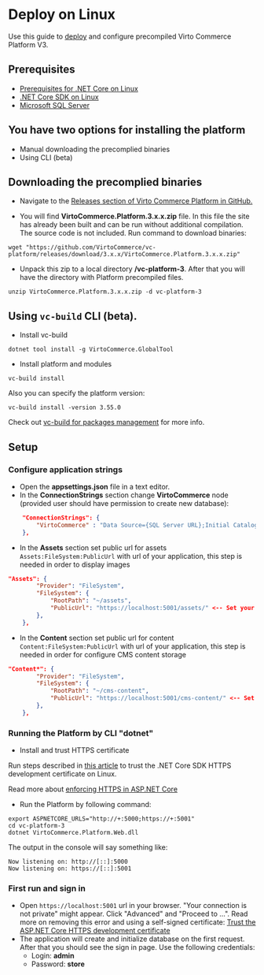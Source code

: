 # Deploy on Linux
Use this guide to <a class="crosslink" href="https://virtocommerce.com/ecommerce-hosting" target="_blank">deploy</a> and configure precompiled Virto Commerce Platform V3.

## Prerequisites

* [Prerequisites for .NET Core on Linux](https://docs.microsoft.com/en-us/dotnet/core/linux-prerequisites)
* [.NET Core SDK on Linux](https://dotnet.microsoft.com/download/linux-package-manager/ubuntu19-04/sdk-current)
* [Microsoft SQL Server](https://www.microsoft.com/en-us/sql-server/sql-server-2017-editions)



## You have two options for installing the platform 

* Manual downloading the precomplied binaries
* Using CLI (beta)
  

## Downloading the precomplied binaries

* Navigate to the <a href="https://github.com/VirtoCommerce/vc-platform/releases">Releases section of Virto Commerce Platform in GitHub.</a>

* You will find **VirtoCommerce.Platform.3.x.x.zip** file. In this file the site has already been built and can be run without additional compilation. The source code is not included. Run command to download binaries:

```console
wget "https://github.com/VirtoCommerce/vc-platform/releases/download/3.x.x/VirtoCommerce.Platform.3.x.x.zip"
```

* Unpack this zip to a local directory **/vc-platform-3**. After that you will have the directory with Platform precompiled files.

```console
unzip VirtoCommerce.Platform.3.x.x.zip -d vc-platform-3
```

## Using `vc-build` CLI (beta).

* Install vc-build 
```console
dotnet tool install -g VirtoCommerce.GlobalTool
```
* Install platform and modules
```console
vc-build install
```
Also you can specify the platform version:
```console
vc-build install -version 3.55.0
```
Check out [vc-build for packages management](https://github.com/VirtoCommerce/vc-platform/blob/dev/docs/CLI-tools/package-management.md) for more info.


## Setup

### Configure application strings

* Open the **appsettings.json** file in a text editor.
* In the **ConnectionStrings** section change **VirtoCommerce** node (provided user should have permission to create new database):

```json
    "ConnectionStrings": {
        "VirtoCommerce" : "Data Source={SQL Server URL};Initial Catalog={Database name};Persist Security Info=True;User ID={User name};Password={User password};MultipleActiveResultSets=True;Connect Timeout=30"
    },

```

* In the **Assets** section set public url for assets `Assets:FileSystem:PublicUrl` with url of your application, this step is needed in order to display images

```json
"Assets": {
        "Provider": "FileSystem",
        "FileSystem": {
            "RootPath": "~/assets",
            "PublicUrl": "https://localhost:5001/assets/" <-- Set your platform application url with port localhost:5001
        },
    },
```

* In the **Content** section set public url for content `Content:FileSystem:PublicUrl` with url of your application, this step is needed in order for configure CMS content storage

```json
"Content*": {
        "Provider": "FileSystem",
        "FileSystem": {
            "RootPath": "~/cms-content",
            "PublicUrl": "https://localhost:5001/cms-content/" <-- Set your platform application url with port localhost:5001
        },
    },
```

### Running the Platform by CLI "dotnet"

* Install and trust HTTPS certificate

Run steps described in [this article](https://docs.microsoft.com/en-us/aspnet/core/security/enforcing-ssl?view=aspnetcore-3.0&tabs=visual-studio#trust-https-certificate-from-windows-subsystem-for-linux) to trust the .NET Core SDK HTTPS development certificate on Linux.

Read more about [enforcing HTTPS in ASP.NET Core](https://docs.microsoft.com/en-us/aspnet/core/security/enforcing-ssl?view=aspnetcore-3.0&tabs=visual-studio#trust)

* Run the Platform by following command:

```console
export ASPNETCORE_URLS="http://+:5000;https://+:5001"
cd vc-platform-3
dotnet VirtoCommerce.Platform.Web.dll
```

The output in the console will say something like:

```console
Now listening on: http://[::]:5000
Now listening on: https://[::]:5001
```

### First run and sign in

* Open `https://localhost:5001` url in your browser. "Your connection is not private" might appear. Click "Advanced" and "Proceed to ...".
Read more on removing this error and using a self-signed certificate: [Trust the ASP.NET Core HTTPS development certificate](https://www.hanselman.com/blog/DevelopingLocallyWithASPNETCoreUnderHTTPSSSLAndSelfSignedCerts.aspx)
* The application will create and initialize database on the first request. After that you should see the sign in page. Use the following credentials:
  * Login: **admin**
  * Password: **store**

